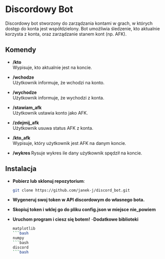 # Discordowy Bot

Discordowy bot stworzony do zarządzania kontami w grach, w których dostęp do konta jest współdzielony. Bot umożliwia śledzenie, kto aktualnie korzysta z konta, oraz zarządzanie stanem kont (np. AFK).

## Komendy

- **/kto**  
  Wypisuje, kto aktualnie jest na koncie.

- **/wchodze**  
  Użytkownik informuje, że wchodzi na konto.

- **/wychodze**  
  Użytkownik informuje, że wychodzi z konta.

- **/stawiam_afk**  
  Użytkownik ustawia konto jako AFK.

- **/zdejmij_afk**  
  Użytkownik usuwa status AFK z konta.

- **/kto_afk**  
  Wypisuje, który użytkownik jest AFK na danym koncie.
  
- **/wykres <uzytkownik>**
  Rysuje wykres ile dany użytkownik spędził na koncie.

## Instalacja

-  **Pobierz lub sklonuj repozytorium**:

   ```bash
   git clone https://github.com/janek-j/discord_bot.git
-  **Wygeneruj swoj token w API discordowym do własnego bota.**
-  **Skopiuj token i wklej go do pliku config.json w miejsce nie_powiem**
-  **Uruchom program i ciesz się botem!**
-**Dodatkowe biblioteki**
   ```bash
   matplotlib
   ```bash
   numpy
   ```bash
   discord
   ```bash
   
  

